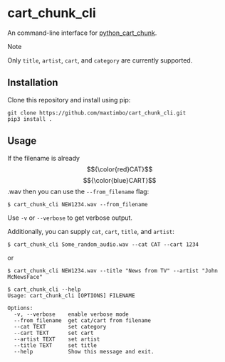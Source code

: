 # cart_chunk_cli

An command-line interface for [python_cart_chunk](https://github.com/maxtimbo/python_cart_chunk/tree/main).

> [!NOTE]
> Only `title`, `artist`, `cart`, and `category` are currently supported.

## Installation

Clone this repository and install using pip:

```
git clone https://github.com/maxtimbo/cart_chunk_cli.git
pip3 install .
```

## Usage

If the filename is already $${\color{red}CAT}$$ $${\color{blue}CART}$$.wav then you can use the `--from_filename` flag:

```
$ cart_chunk_cli NEW1234.wav --from_filename
```

Use `-v` or `--verbose` to get verbose output.

Additionally, you can supply `cat`, `cart`, `title`, and `artist`:

```
$ cart_chunk_cli Some_random_audio.wav --cat CAT --cart 1234
```

or

```
$ cart_chunk_cli NEW1234.wav --title "News from TV" --artist "John McNewsFace"
```

```
$ cart_chunk_cli --help
Usage: cart_chunk_cli [OPTIONS] FILENAME

Options:
  -v, --verbose    enable verbose mode
  --from_filename  get cat/cart from filename
  --cat TEXT       set category
  --cart TEXT      set cart
  --artist TEXT    set artist
  --title TEXT     set title
  --help           Show this message and exit.
```
